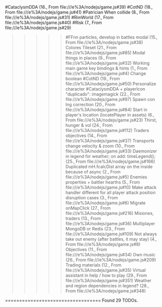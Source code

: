 #CataclysmDDA (16., From file:///e%3A/nodejs/game.js#39)
#CotND (18., From file:///e%3A/nodejs/game.js#41)
#Patrician When collide (8., From file:///e%3A/nodejs/game.js#31)
#RimWorld (17., From file:///e%3A/nodejs/game.js#40)
#Risk (7., From file:///e%3A/nodejs/game.js#29)
>>>>> #FFnn particles, develop in battles modal (15., From file:///e%3A/nodejs/game.js#38)
>>>>> Colores Tileset (21., From file:///e%3A/nodejs/game.js#85)
>>>>> Modal things in places (9., From file:///e%3A/nodejs/game.js#32)
>>>>> Working main game key bindings & hints (1., From file:///e%3A/nodejs/game.js#4)
> Change boolean #CotND (19., From file:///e%3A/nodejs/game.js#50)
> Personalize character #CataclysmDDA + playerIcon "duplicado": imagemagick (22., From file:///e%3A/nodejs/game.js#97)
> Spawn con lng correction (20., From file:///e%3A/nodejs/game.js#84)
> Start in player's location (locatePlayer in assets) (6., From file:///e%3A/nodejs/game.js#23)
> Thirst, hunger & vol (24., From file:///e%3A/nodejs/game.js#112)
> Traders objectives (14., From file:///e%3A/nodejs/game.js#37)
> Transports change velocity & zoom (10., From file:///e%3A/nodejs/game.js#33)
Daemonizer in legend for weather; on add: timeLegend(); (25., From file:///e%3A/nodejs/game.js#166)
Duplicated mH.fcalcDist array on the inside because of async (2., From file:///e%3A/nodejs/game.js#5)
Enemies properties + battler hearths (5., From file:///e%3A/nodejs/game.js#10)
Make attack handler different for all player attack position disruption cases (3., From file:///e%3A/nodejs/game.js#6)
Migrate onMapClick (27., From file:///e%3A/nodejs/game.js#216)
Misiones, traders (13., From file:///e%3A/nodejs/game.js#36)
Multiplayer MongoDB or Redis (23., From file:///e%3A/nodejs/game.js#109)
Not always take out enemy (after battles, it may stay) (4., From file:///e%3A/nodejs/game.js#8)
Objectives (11., From file:///e%3A/nodejs/game.js#34)
Own music (26., From file:///e%3A/nodejs/game.js#209)
Trading materials (12., From file:///e%3A/nodejs/game.js#35)
Virtual assistant in help / how to play (29., From file:///e%3A/nodejs/game.js#351)
Weather and region dependencies in legend? (28., From file:///e%3A/nodejs/game.js#348)

==================================
Found 29 TODOs.
